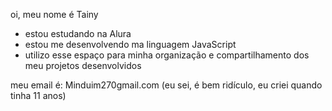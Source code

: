 oi, meu nome é Tainy 

- estou estudando na Alura
- estou me desenvolvendo ma linguagem JavaScript
- utilizo esse espaço para minha organização e compartilhamento dos meu projetos desenvolvidos

meu email é: Minduim270gmail.com
(eu sei, é bem ridículo, eu criei quando tinha 11 anos)
